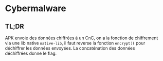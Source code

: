 # Cybermalware

## TL;DR

APK envoie des données chiffrées à un CnC, on a la fonction de chiffrement via une lib native `native-lib`, il faut reverse la fonction `encrypt()` pour déchiffrer les données envoyées. La concaténation des données déchiffrées donne le flag.
